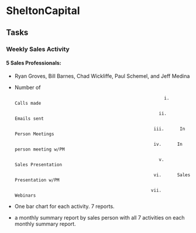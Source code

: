 # SheltonCapital

## Tasks

### Weekly Sales Activity

#### 5 Sales Professionals:
* Ryan Groves, Bill Barnes, Chad Wickliffe, Paul Schemel, and Jeff Medina

* Number of

                                                               i.      Calls made

                                                             ii.      Emails sent

                                                           iii.      In Person Meetings

                                                           iv.      In person meeting w/PM

                                                             v.      Sales Presentation

                                                           vi.      Sales Presentation w/PM

                                                          vii.      Webinars

 

* One bar chart for each activity.  7 reports.

* a monthly summary report by sales person with all 7 activities on each monthly summary report.
